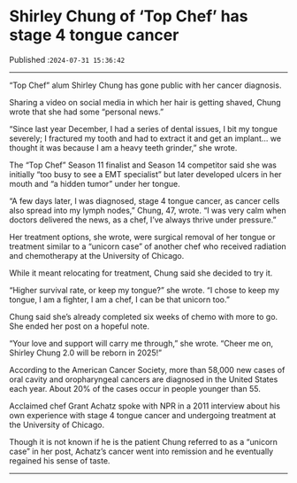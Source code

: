 # Shirley Chung of ‘Top Chef’ has stage 4 tongue cancer

Published :`2024-07-31 15:36:42`

---

“Top Chef” alum Shirley Chung has gone public with her cancer diagnosis.

Sharing a video on social media in which her hair is getting shaved, Chung wrote that she had some “personal news.”

“Since last year December, I had a series of dental issues, I bit my tongue severely; I fractured my tooth and had to extract it and get an implant… we thought it was because I am a heavy teeth grinder,” she wrote.

The “Top Chef” Season 11 finalist and Season 14 competitor said she was initially “too busy to see a EMT specialist” but later developed ulcers in her mouth and “a hidden tumor” under her tongue.

“A few days later, I was diagnosed, stage 4 tongue cancer, as cancer cells also spread into my lymph nodes,” Chung, 47, wrote. “I was very calm when doctors delivered the news, as a chef, I’ve always thrive under pressure.”

Her treatment options, she wrote, were surgical removal of her tongue or treatment similar to a “unicorn case” of another chef who received radiation and chemotherapy at the University of Chicago.

While it meant relocating for treatment, Chung said she decided to try it.

“Higher survival rate, or keep my tongue?” she wrote. “I chose to keep my tongue, I am a fighter, I am a chef, I can be that unicorn too.”

Chung said she’s already completed six weeks of chemo with more to go. She ended her post on a hopeful note.

“Your love and support will carry me through,” she wrote. “Cheer me on, Shirley Chung 2.0 will be reborn in 2025!”

According to the American Cancer Society, more than 58,000 new cases of oral cavity and oropharyngeal cancers are diagnosed in the United States each year. About 20% of the cases occur in people younger than 55.

Acclaimed chef Grant Achatz spoke with NPR in a 2011 interview about his own experience with stage 4 tongue cancer and undergoing treatment at the University of Chicago.

Though it is not known if he is the patient Chung referred to as a “unicorn case” in her post, Achatz’s cancer went into remission and he eventually regained his sense of taste.

---

